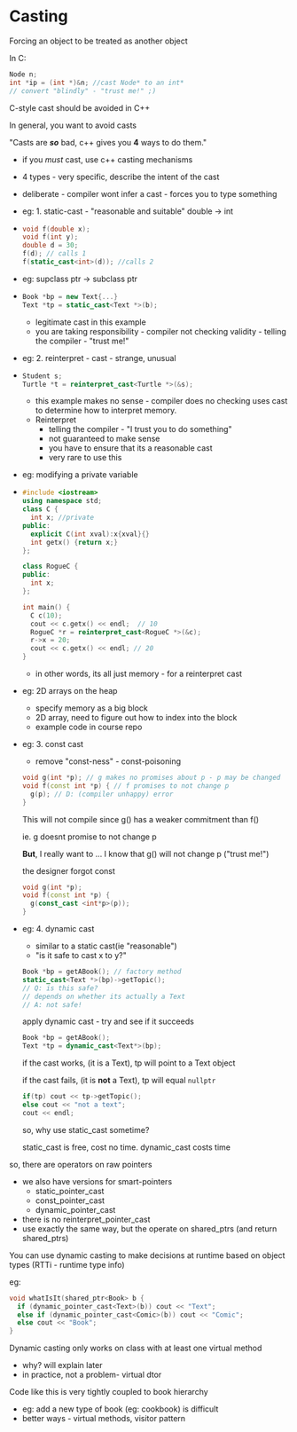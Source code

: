# Casting

Forcing an object to be treated as another object

In C:

```c
Node n;
int *ip = (int *)&n; //cast Node* to an int*
// convert "blindly" - "trust me!" ;)
```

 

C-style cast should be avoided in C++

In general, you want to avoid casts

"Casts are ***so*** bad, c++ gives you **4** ways to do them."

- if you *must* cast, use c++ casting mechanisms
- 4 types - very specific, describe the intent of the cast
- deliberate - compiler wont infer a cast - forces you to type something



- eg: 1. static-cast - "reasonable and suitable" double -> int

- ```c++
  void f(double x);
  void f(int y);
  double d = 30;
  f(d); // calls 1
  f(static_cast<int>(d)); //calls 2
  ```

- eg: supclass ptr -> subclass ptr

- ```c++
  Book *bp = new Text{...}
  Text *tp = static_cast<Text *>(b);
  ```

  - legitimate cast in this example
  - you are taking responsibility - compiler not checking validity - telling the compiler - "trust me!"

- eg: 2. reinterpret - cast - strange, unusual

- ```c++
  Student s;
  Turtle *t = reinterpret_cast<Turtle *>(&s);
  ```

  - this example makes no sense - compiler does no checking uses cast to determine how to interpret memory.
  - Reinterpret 
    - telling the compiler - "I trust you to do something"
    - not  guaranteed to make sense
    - you have to ensure that its a reasonable cast
    - very rare to use this

- eg: modifying a private variable

- ```c++
  #include <iostream>
  using namespace std;
  class C {
    int x; //private
  public:
    explicit C(int xval):x{xval}{}
    int getx() {return x;}
  };

  class RogueC {
  public:
    int x;
  };

  int main() {
    C c(10);
    cout << c.getx() << endl;  // 10
    RogueC *r = reinterpret_cast<RogueC *>(&c);
    r->x = 20;
    cout << c.getx() << endl; // 20
  }
  ```

  - in other words, its all just memory - for a reinterpret cast

- eg: 2D arrays on the heap

  - specify memory as a big block
  - 2D array, need to figure out how to index into the block
  - example code in course repo

- eg: 3. const cast

  - remove "const-ness" - const-poisoning 

  ```c++
  void g(int *p); // g makes no promises about p - p may be changed
  void f(const int *p) { // f promises to not change p
    g(p); // D: (compiler unhappy) error
  }
  ```

  This will not compile since g() has a weaker commitment than f()

  ie. g doesnt promise to not change p

  **But**, I really want to ... I know that g() will not change p ("trust me!")

  the designer forgot  const

  ``` c++
  void g(int *p);
  void f(const int *p) {
    g(const_cast <int*p>(p));
  }
  ```

- eg: 4. dynamic cast

  - similar to a static cast(ie "reasonable")
  - "is it safe to cast x to y?"

  ```c++
  Book *bp = getABook(); // factory method
  static_cast<Text *>(bp)->getTopic();
  // Q: is this safe?
  // depends on whether its actually a Text
  // A: not safe!
  ```

  apply dynamic cast - try and see if it succeeds

  ```c++
  Book *bp = getABook();
  Text *tp = dynamic_cast<Text*>(bp);
  ```

  if the cast works, (it is a Text), tp will point to a Text object

  if the cast fails, (it is **not** a Text), tp will equal `nullptr`

  ```c++
  if(tp) cout << tp->getTopic();
  else cout << "not a text";
  cout << endl;
  ```

  so, why use static_cast sometime? 

  static_cast is free, cost no time. dynamic_cast costs time



so, there are operators on raw pointers

- we also have versions for smart-pointers
  - static_pointer_cast
  - const_pointer_cast
  - dynamic_pointer_cast
- there is no reinterpret_pointer_cast
- use exactly the same way, but the operate on shared_ptrs (and return shared_ptrs)

You can use dynamic casting to make decisions at runtime based on object types (RTTi - runtime type info)

eg: 

```c++
void whatIsIt(shared_ptr<Book> b {
  if (dynamic_pointer_cast<Text>(b)) cout << "Text";
  else if (dynamic_pointer_cast<Comic>(b)) cout << "Comic";
  else cout << "Book";
}
```

Dynamic casting only works on class with at least one virtual method

- why? will explain later
- in practice, not a problem- virtual dtor

Code like this is very tightly coupled to book hierarchy

- eg: add a new type of book (eg: cookbook) is difficult
- better ways - virtual methods, visitor pattern